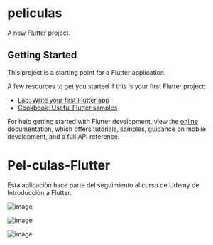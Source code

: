 # peliculas

A new Flutter project.

## Getting Started

This project is a starting point for a Flutter application.

A few resources to get you started if this is your first Flutter project:

- [Lab: Write your first Flutter app](https://docs.flutter.dev/get-started/codelab)
- [Cookbook: Useful Flutter samples](https://docs.flutter.dev/cookbook)

For help getting started with Flutter development, view the
[online documentation](https://docs.flutter.dev/), which offers tutorials,
samples, guidance on mobile development, and a full API reference.
# Pel-culas-Flutter

Esta aplicaciòn hace parte del seguimiento al curso de Udemy de Introducciòn a Flutter.

![image](https://user-images.githubusercontent.com/93236919/203132177-0f4bfe2c-6749-4d73-8f46-6fe8eceb147c.png)

![image](https://user-images.githubusercontent.com/93236919/203132235-ae6bed1b-8fe3-4c14-884d-60260291cb0e.png)

![image](https://user-images.githubusercontent.com/93236919/203132346-9c901351-e919-4dba-8fcf-156eb3621c44.png)
